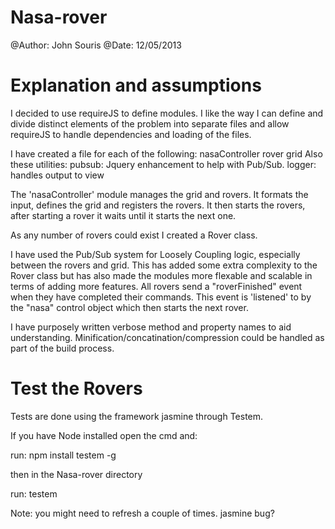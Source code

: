 Nasa-rover
==========
@Author: John Souris
@Date: 12/05/2013

# Explanation and assumptions

I decided to use requireJS to define modules. I like the way I can define and divide distinct elements of the problem into separate files and allow requireJS to handle dependencies and loading of the files.

I have created a file for each of the following:
	nasaController
	rover
	grid
Also these utilities:
	pubsub: Jquery enhancement to help with Pub/Sub.
	logger: handles output to view

The 'nasaController' module manages the grid and rovers. It formats the input, defines the grid and registers the rovers. It then starts the rovers, after starting a rover it waits until it starts the next one.

As any number of rovers could exist I created a Rover class. 

I have used the Pub/Sub system for Loosely Coupling logic, especially between the rovers and grid. This has added some extra complexity to the Rover class but has also made the modules more flexable and scalable in terms of adding more features. All rovers send a "roverFinished" event when they have completed their commands. This event is 'listened' to by the "nasa" control object which then starts the next rover. 

I have purposely written verbose method and property names to aid understanding. Minification/concatination/compression could be handled as part of the build process.

# Test the Rovers

Tests are done using the framework jasmine through Testem.

If you have Node installed open the cmd and:

run: npm install testem -g

then in the Nasa-rover directory

run: testem

Note: you might need to refresh a couple of times. jasmine bug?

